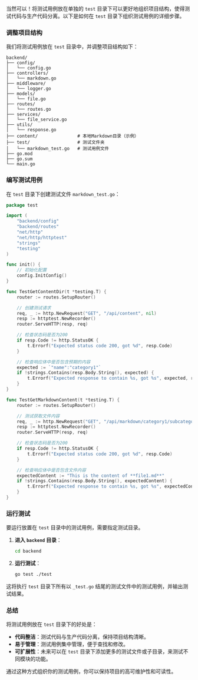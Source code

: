 当然可以！将测试用例放在单独的 `test` 目录下可以更好地组织项目结构，使得测试代码与生产代码分离。以下是如何在 `test` 目录下组织测试用例的详细步骤。

### 调整项目结构

我们将测试用例放在 `test` 目录中，并调整项目结构如下：

```
backend/
├── config/
│   └── config.go
├── controllers/
│   └── markdown.go
├── middleware/
│   └── logger.go
├── models/
│   └── file.go
├── routes/
│   └── routes.go
├── services/
│   └── file_service.go
├── utils/
│   └── response.go
├── content/               # 本地Markdown目录（示例）
├── test/                  # 测试文件夹
│   └── markdown_test.go   # 测试用例文件
├── go.mod
├── go.sum
└── main.go
```

### 编写测试用例

在 `test` 目录下创建测试文件 `markdown_test.go`：

```go
package test

import (
	"backend/config"
	"backend/routes"
	"net/http"
	"net/http/httptest"
	"strings"
	"testing"
)

func init() {
	// 初始化配置
	config.InitConfig()
}

func TestGetContentDir(t *testing.T) {
	router := routes.SetupRouter()

	// 创建测试请求
	req, _ := http.NewRequest("GET", "/api/content", nil)
	resp := httptest.NewRecorder()
	router.ServeHTTP(resp, req)

	// 检查状态码是否为200
	if resp.Code != http.StatusOK {
		t.Errorf("Expected status code 200, got %d", resp.Code)
	}

	// 检查响应体中是否包含预期的内容
	expected := `"name":"category1"`
	if !strings.Contains(resp.Body.String(), expected) {
		t.Errorf("Expected response to contain %s, got %s", expected, resp.Body.String())
	}
}

func TestGetMarkdownContent(t *testing.T) {
	router := routes.SetupRouter()

	// 测试获取文件内容
	req, _ := http.NewRequest("GET", "/api/markdown/category1/subcategory1/file1.md", nil)
	resp := httptest.NewRecorder()
	router.ServeHTTP(resp, req)

	// 检查状态码是否为200
	if resp.Code != http.StatusOK {
		t.Errorf("Expected status code 200, got %d", resp.Code)
	}

	// 检查响应体中是否包含文件内容
	expectedContent := "This is the content of **file1.md**"
	if !strings.Contains(resp.Body.String(), expectedContent) {
		t.Errorf("Expected response to contain %s, got %s", expectedContent, resp.Body.String())
	}
}
```

### 运行测试

要运行放置在 `test` 目录中的测试用例，需要指定测试目录。

1. **进入 `backend` 目录**：

   ```bash
   cd backend
   ```

2. **运行测试**：

   ```bash
   go test ./test
   ```

这将执行 `test` 目录下所有以 `_test.go` 结尾的测试文件中的测试用例，并输出测试结果。

### 总结

将测试用例放在 `test` 目录下的好处是：

- **代码整洁**：测试代码与生产代码分离，保持项目结构清晰。
- **易于管理**：测试用例集中管理，便于查找和修改。
- **可扩展性**：未来可以在 `test` 目录下添加更多的测试文件或子目录，来测试不同模块的功能。

通过这种方式组织你的测试用例，你可以保持项目的高可维护性和可读性。